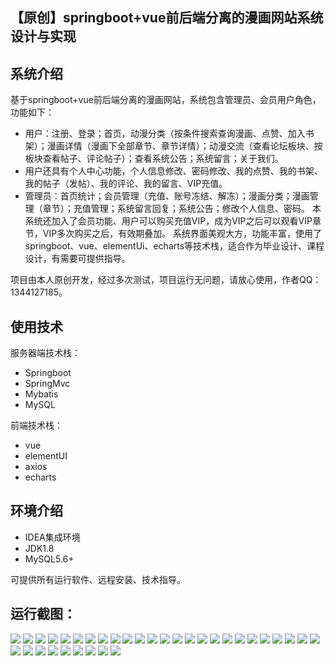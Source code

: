 ## 【原创】springboot+vue前后端分离的漫画网站系统设计与实现

## 系统介绍

基于springboot+vue前后端分离的漫画网站，系统包含管理员、会员用户角色，功能如下：
- 用户：注册、登录；首页，动漫分类（按条件搜索查询漫画、点赞、加入书架）；漫画详情（漫画下全部章节、章节详情）；动漫交流（查看论坛板块、按板块查看帖子、评论帖子）；查看系统公告；系统留言；关于我们。
- 用户还具有个人中心功能，个人信息修改、密码修改、我的点赞、我的书架、我的帖子（发帖）、我的评论、我的留言、VIP充值。
- 管理员：首页统计；会员管理（充值、账号冻结、解冻）；漫画分类；漫画管理（章节）；充值管理；系统留言回复；系统公告；修改个人信息、密码。
本系统还加入了会员功能、用户可以购买充值VIP，成为VIP之后可以观看VIP章节，VIP多次购买之后，有效期叠加。
系统界面美观大方，功能丰富，使用了springboot、vue、elementUi、echarts等技术栈，适合作为毕业设计、课程设计，有需要可提供指导。

项目由本人原创开发，经过多次测试，项目运行无问题，请放心使用，作者QQ：1344127185。

## 使用技术

服务器端技术栈：

- Springboot
- SpringMvc
- Mybatis
- MySQL

前端技术栈：

- vue
- elementUI
- axios
- echarts

## 环境介绍

- IDEA集成环境
- JDK1.8
- MySQL5.6+

可提供所有运行软件、远程安装、技术指导。

## 运行截图：
![](https://github.com/itcoderyhl/comic-server/blob/main/images/1.png)
![](https://github.com/itcoderyhl/comic-server/blob/main/images/2.png)
![](https://github.com/itcoderyhl/comic-server/blob/main/images/3.png)
![](https://github.com/itcoderyhl/comic-server/blob/main/images/4.png)
![](https://github.com/itcoderyhl/comic-server/blob/main/images/5.png)
![](https://github.com/itcoderyhl/comic-server/blob/main/images/6.png)
![](https://github.com/itcoderyhl/comic-server/blob/main/images/7.png)
![](https://github.com/itcoderyhl/comic-server/blob/main/images/8.png)
![](https://github.com/itcoderyhl/comic-server/blob/main/images/9.png)
![](https://github.com/itcoderyhl/comic-server/blob/main/images/10.png)
![](https://github.com/itcoderyhl/comic-server/blob/main/images/11.png)
![](https://github.com/itcoderyhl/comic-server/blob/main/images/12.png)
![](https://github.com/itcoderyhl/comic-server/blob/main/images/13.png)
![](https://github.com/itcoderyhl/comic-server/blob/main/images/14.png)
![](https://github.com/itcoderyhl/comic-server/blob/main/images/15.png)
![](https://github.com/itcoderyhl/comic-server/blob/main/images/16.png)
![](https://github.com/itcoderyhl/comic-server/blob/main/images/17.png)
![](https://github.com/itcoderyhl/comic-server/blob/main/images/18.png)
![](https://github.com/itcoderyhl/comic-server/blob/main/images/19.png)
![](https://github.com/itcoderyhl/comic-server/blob/main/images/20.png)
![](https://github.com/itcoderyhl/comic-server/blob/main/images/21.png)
![](https://github.com/itcoderyhl/comic-server/blob/main/images/22.png)
![](https://github.com/itcoderyhl/comic-server/blob/main/images/23.png)
![](https://github.com/itcoderyhl/comic-server/blob/main/images/24.png)
![](https://github.com/itcoderyhl/comic-server/blob/main/images/25.png)
![](https://github.com/itcoderyhl/comic-server/blob/main/images/26.png)
![](https://github.com/itcoderyhl/comic-server/blob/main/images/27.png)
![](https://github.com/itcoderyhl/comic-server/blob/main/images/28.png)
![](https://github.com/itcoderyhl/comic-server/blob/main/images/29.png)
![](https://github.com/itcoderyhl/comic-server/blob/main/images/30.png)
![](https://github.com/itcoderyhl/comic-server/blob/main/images/31.png)
![](https://github.com/itcoderyhl/comic-server/blob/main/images/32.png)
![](https://github.com/itcoderyhl/comic-server/blob/main/images/33.png)
![](https://github.com/itcoderyhl/comic-server/blob/main/images/34.png)

